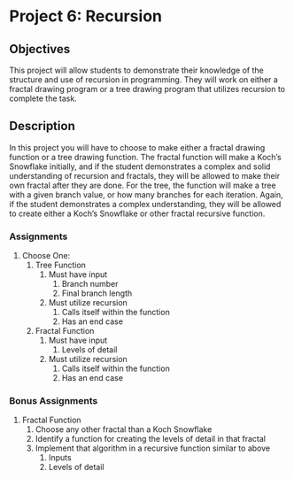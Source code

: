 # Project 6: Recursion

## Objectives
This project will allow students to demonstrate their knowledge of the structure and use of recursion in programming. They will work on either a fractal drawing program or a tree drawing program that utilizes recursion to complete the task. 

## Description
In this project you will have to choose to make either a fractal drawing function or a tree drawing function. The fractal function will make a Koch’s Snowflake initially, and if the student demonstrates a complex and solid understanding of recursion and fractals, they will be allowed to make their own fractal after they are done. For the tree, the function will make a tree with a given branch value, or how many branches for each iteration. Again, if the student demonstrates a complex understanding, they will be allowed to create either a Koch’s Snowflake or other fractal recursive function.

### Assignments
1. Choose One:
   1. Tree Function
      1. Must have input
         1. Branch number
         1. Final branch length
      1. Must utilize recursion
         1. Calls itself within the function
         1. Has an end case
   1. Fractal Function
      1. Must have input
         1. Levels of detail
      1. Must utilize recursion
         1. Calls itself within the function
         1. Has an end case
### Bonus Assignments
1. Fractal Function
   1. Choose any other fractal than a Koch Snowflake
   1. Identify a function for creating the levels of detail in that fractal
   1. Implement that algorithm in a recursive function similar to above
      1. Inputs
      1. Levels of detail
